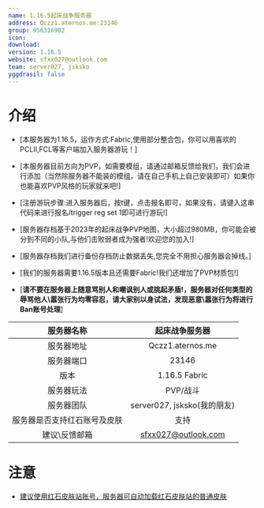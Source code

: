 ```yaml
---
name: 1.16.5起床战争服务器
address: Qczz1.aternos.me:23146
group: 956316902
icon: 
download: 
version: 1.16.5
website: sfxx027@outlook.com
team: server027, jsksko 
yggdrasil: false
---
```


# 介绍
- [本服务器为1.16.5，运作方式:Fabric,使用部分整合包，你可以用喜欢的PCLII,FCL等客户端加入服务器游玩！]
- [本服务器目前方向为PVP，如需要模组，请通过邮箱反馈给我们，我们会进行添加（当然除服务器不能装的模组，请在自己手机上自己安装即可）如果你也能喜欢PVP风格的玩家就来吧!]
- [注册游玩步骤:进入服务器后，按t键，点击报名即可，如果没有，请键入这串代码来进行报名/trigger reg set 1即可进行游玩!]
- [服务器存档基于2023年的起床战争PVP地图，大小超过980MB，你可能会被分到不同的小队,与他们击败弱者成为强者!欢迎您的加入!]
- [服务器存档我们进行备份存档防止数据丢失,您完全不用担心服务器会掉线。]
- [我们的服务器需要1.16.5版本且还需要Fabric!我们还增加了PVP材质包!]

- [**请不要在服务器上随意骂别人和嘲讽别人或挑起矛盾!，服务器对任何类型的辱骂他人\嚣张行为均零容忍，请大家别以身试法，发现恶意\嚣张行为将进行Ban账号处理**]

| 服务器名称 | 起床战争服务器 |
| :---: | :---: |
| 服务器地址 | Qczz1.aternos.me |
| 服务器端口 | 23146 |
| 版本 | 1.16.5 Fabric  |
| 服务器玩法 | PVP/战斗 | 
| 服务器团队 | server027, jsksko(我的朋友) |
| 服务器是否支持红石账号及皮肤 | 支持 |
| 建议\反馈邮箱 | sfxx027@outlook.com |

# 注意

- [建议使用红石皮肤站账号，服务器可自动加载红石皮肤站的普通皮肤](https://mcskin.com.cn/)
